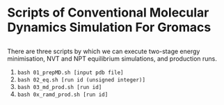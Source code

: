 # Scripts of Conventional Molecular Dynamics Simulation For Gromacs

## 
There are three scripts by which we can execute two-stage energy minimisation, NVT and NPT equilibrium simulations, 
and production runs. 

1. `bash 01_prepMD.sh [input pdb file]`
2. `bash 02_eq.sh [run id (unsigned integer)]`
3. `bash 03_md_prod.sh [run id]`
4. `bash 0x_ramd_prod.sh [run id]`
